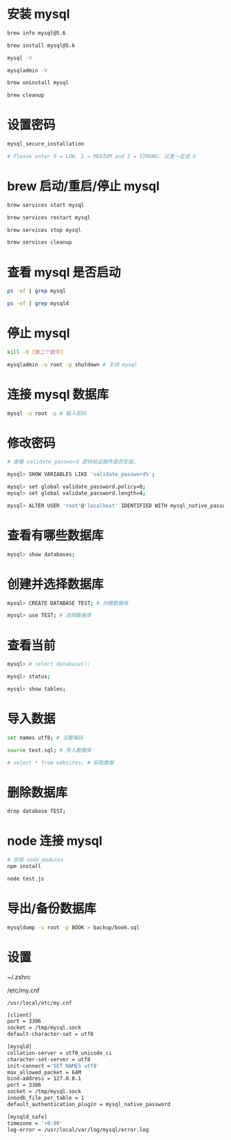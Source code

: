 # 安装 mysql

``` bash
brew info mysql@5.6

brew install mysql@5.6

mysql -V

mysqladmin -V

brew uninstall mysql

brew cleanup
```

# 设置密码

``` bash
mysql_secure_installation

# Please enter 0 = LOW, 1 = MEDIUM and 2 = STRONG: 这里一定选 0
```

# brew 启动/重启/停止 mysql

``` bash
brew services start mysql

brew services restart mysql

brew services stop mysql

brew services cleanup
```

# 查看 mysql 是否启动

``` bash
ps -ef | grep mysql

ps -ef | grep mysqld
```

# 停止 mysql

``` bash
kill -9 [第二个数字]
```

``` bash
mysqladmin -u root -p shutdown # 关闭 mysql
```

# 连接 mysql 数据库

``` bash
mysql -u root -p # 输入密码
```

# 修改密码

``` bash
# 查看 validate_password 密码验证插件是否安装。

mysql> SHOW VARIABLES LIKE 'validate_password%';

mysql> set global validate_password.policy=0;
mysql> set global validate_password.length=4;

mysql> ALTER USER 'root'@'localhost' IDENTIFIED WITH mysql_native_password BY '123456';
```

# 查看有哪些数据库

``` bash
mysql> show databases;
```

# 创建并选择数据库

``` bash
mysql> CREATE DATABASE TEST; # 创建数据库

mysql> use TEST; # 选择数据库
```

# 查看当前

``` bash
mysql> # select database();

mysql> status;

mysql> show tables;
```

# 导入数据

``` bash
set names utf8; # 设置编码

source test.sql; # 导入数据库

# select * from websites; # 获取数据
```

# 删除数据库

``` bash
drop database TEST;
```

# node 连接 mysql

``` bash
# 安装 node_modules
npm install

node test.js
```

# 导出/备份数据库

``` bash
mysqldump -u root -p BOOK > backup/book.sql
```

# 设置

~/.zshrc

/etc/my.cnf

`/usr/local/etc/my.cnf`

``` bash
[client]
port = 3306
socket = /tmp/mysql.sock
default-character-set = utf8

[mysqld]
collation-server = utf8_unicode_ci
character-set-server = utf8
init-connect ='SET NAMES utf8'
max_allowed_packet = 64M
bind-address = 127.0.0.1
port = 3306
socket = /tmp/mysql.sock
innodb_file_per_table = 1
default_authentication_plugin = mysql_native_password

[mysqld_safe]
timezone = '+0:00'
log-error = /usr/local/var/log/mysql/error.log
```
